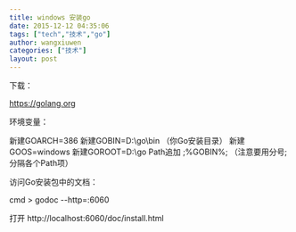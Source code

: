```yaml
---
title: windows 安装go
date: 2015-12-12 04:35:06
tags: ["tech","技术","go"]
author: wangxiuwen
categories: ["技术"]
layout: post
---
```




下载：

https://golang.org

环境变量：

新建GOARCH=386 
新建GOBIN=D:\go\bin （你Go安装目录） 
新建GOOS=windows 
新建GOROOT=D:\go 
Path追加 ;%GOBIN%; （注意要用分号;分隔各个Path项） 

访问Go安装包中的文档：


cmd > godoc --http=:6060

打开 http://localhost:6060/doc/install.html

